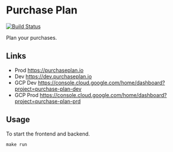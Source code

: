 # Purchase Plan

[![Build Status](https://cloud.drone.io/api/badges/JustinDFuller/purchase-plan/status.svg)](https://cloud.drone.io/JustinDFuller/purchase-plan)

Plan your purchases.

## Links

- Prod https://purchaseplan.io
- Dev https://dev.purchaseplan.io
- GCP Dev https://console.cloud.google.com/home/dashboard?project=purchase-plan-dev
- GCP Prod https://console.cloud.google.com/home/dashboard?project=purchase-plan-prd

## Usage

To start the frontend and backend.

```
make run
```
